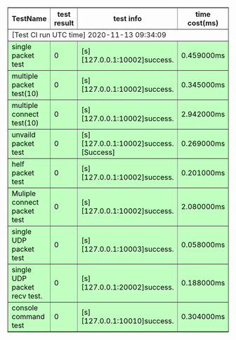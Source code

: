 <table border="1" cellpadding="10">
   <tr>
     <th>TestName</th>
     <th>test result</th>
 	<th>test info</th>
 	<th>time cost(ms)</th>
   </tr>
    <tr>
      <td colspan="4">[Test CI run UTC time] 2020-11-13 09:34:09</td>
    </tr>
   <tr style="background-color:#C1FFC1;color:Black;">
<td>single packet test</td>
<td>0</td>
<td>[s][127.0.0.1:10002]success.</td>
<td>0.459000ms</td>
<tr style="background-color:#C1FFC1;color:Black;">
<td>multiple packet test(10)</td>
<td>0</td>
<td>[s][127.0.0.1:10002]success.</td>
<td>0.345000ms</td>
<tr style="background-color:#C1FFC1;color:Black;">
<td>multiple connect test(10)</td>
<td>0</td>
<td>[s][127.0.0.1:10002]success.</td>
<td>2.942000ms</td>
<tr style="background-color:#C1FFC1;color:Black;">
<td>unvaild packet test</td>
<td>0</td>
<td>[s][127.0.0.1:10002]success.[Success]</td>
<td>0.269000ms</td>
<tr style="background-color:#C1FFC1;color:Black;">
<td>helf packet test</td>
<td>0</td>
<td>[s][127.0.0.1:10002]success.</td>
<td>0.201000ms</td>
<tr style="background-color:#C1FFC1;color:Black;">
<td>Muliple connect packet test</td>
<td>0</td>
<td>[s][127.0.0.1:10002]success.</td>
<td>2.080000ms</td>
<tr style="background-color:#C1FFC1;color:Black;">
<td>single UDP packet test</td>
<td>0</td>
<td>[s][127.0.0.1:10003]success.</td>
<td>0.058000ms</td>
<tr style="background-color:#C1FFC1;color:Black;">
<td>single UDP packet recv test.</td>
<td>0</td>
<td>[s][127.0.0.1:20002]success.</td>
<td>0.188000ms</td>
<tr style="background-color:#C1FFC1;color:Black;">
<td>console command test</td>
<td>0</td>
<td>[s][127.0.0.1:10010]success.</td>
<td>0.304000ms</td>
 </table>
